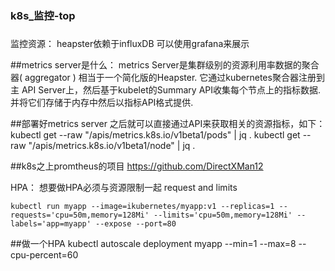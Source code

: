 ###
###
###    k8s_监控-top
###
###

监控资源：
	heapster依赖于influxDB
	可以使用grafana来展示

##metrics server是什么：
	metrics Server是集群级别的资源利用率数据的聚合器( aggregator )
	相当于一个简化版的Heapster.
	它通过kubernetes聚合器注册到主 API Server上，然后基于kubelet的Summary API收集每个节点上的指标数据.并将它们存储于内存中然后以指标API格式提供.	

##部署好metrics server 之后就可以直接通过API来获取相关的资源指标，如下：
	kubectl get --raw "/apis/metrics.k8s.io/v1beta1/pods" | jq .
	kubectl get --raw "/apis/metrics.k8s.io/v1beta1/node" | jq .

##k8s之上promtheus的项目
https://github.com/DirectXMan12
	
HPA：
	想要做HPA必须与资源限制一起
	 request and limits
	
	kubectl run myapp --image=ikubernetes/myapp:v1 --replicas=1 --requests='cpu=50m,memory=128Mi' --limits='cpu=50m,memory=128Mi' --labels='app=myapp' --expose --port=80
##做一个HPA
	kubectl autoscale deployment myapp --min=1 --max=8 --cpu-percent=60


